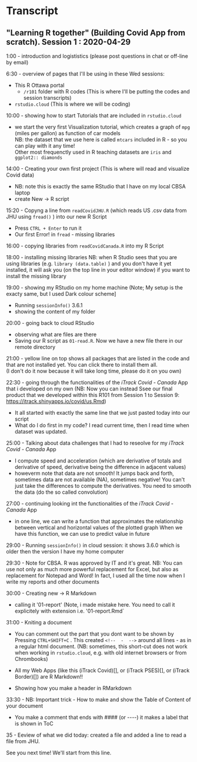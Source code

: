 # Transcript 

## "Learning R together" (Building Covid App from scratch). Session 1 : 2020-04-29



1:00  - introduction and logististics (please post questions in chat or off-line by email)

6:30   - overview of pages that I'll be using in these Wed sessions:
 - This R Ottawa portal
    - `/r101` folder with R codes (This is where I'll be putting the codes and  session transcripts)
 - `rstudio.cloud` (This is where we will be coding)
 
 10:00    - showing how to start Tutorials that are included in `rstudio.cloud`
  - we start the very first Visualization tutorial,  which creates a graph of `mpg` (miles per gallon) as  function of car models     
  NB: the dataset that we use here is called `mtcars` included in R - so you can play with it any time!     
  Other most frequenctly used in R teaching datasets are  `iris` and ` ggplot2:: diamonds`

  
14:00 -  Creating your own first project (This is where will read and visualize Covid data)
  - NB: note this is exactly the same RStudio that I have on my local CBSA laptop
  - create New -> R script
  
15:20 -  Copyng a line from `readCovidJHU.R`  (which reads US .csv data from JHU using `fread()`  ) into our new R Script
  
- Press `CTRL + Enter` to run it
- Our first Error!   in `fread` - missing libraries
  
16:00 - copying libraries from `readCovidCanada.R` into my R Script
 
18:00 - installing missing libraries
  NB: when R Studio sees that you are using libraries (e.g. `library (data.table)` ) and you don't have it yet installed, it will ask you (on the top line in your editor window) if you want to install the missing library

19:00  - showing my RStudio on my home machine (Note; My setup is the exacty same, but I used Dark colour scheme]
- Running `sessionInfo()` 3.6.1
- showing the content of my folder

20:00 - going back to cloud RStudio
- observing what are files are there
- Saving our R script as `01-read.R`. Now we have a new file there in our remote directory

21:00 - yellow line on top shows all packages that are listed in the code and that are not installed yet. You can click there to install them all.   
   (I don't do it now because it will take long time, please do it on you own)

22:30  - going  through the functionalities of the *iTrack Covid - Canada* App that i developed on my own (NB: Now you can instead Ssee our final product that we developed within this R101 from Session 1 to Session 9: https://itrack.shinyapps.io/covid/us.Rmd)
- It all started with exactly the same line that we just pasted today into our script
- What do I do first in my code? I read current time, then I read time when dataset was updated.

25:00 - Talking about data challenges that I had to reseolve for my *iTrack Covid - Canada* App 
- I compute speed and acceleration 
(which are derivative of totals and derivative of speed, derivative being the difference in adjacent values)  
- howeverm note that data are not smooth! It jumps back and forth, sometimes  data are not available (NA), sometimes negative!
You can't just  take the differences to compute the derivatives. You need to smooth the data (do the so called convolution)

27:00  - continuing looking int the functionalities of the *iTrack Covid - Canada* App 
- in one line, we can write a function that approximates the relationship between vertical and horizontal values of the plotted graph
When we have this function, we can use to predict value in future

29:00 - Running `sessionInfo()` in cloud session:  it shows 3.6.0 which is older then the version I have my home computer

29:30 - Note for CBSA.
R was approved by IT and it's great. NB: You can use not only as much more powerful replacement for Excel, but also as replacement for Notepad and Word!
In fact, I used all the time now when I write my reports and other documents

30:00 - Creating new -> R Markdown

- calling it '01-report'    (Note,  i made mistake here. You need to call it explicitely with extension i.e. '01-report.Rmd`

31:00 - Kniting a document

- You can comment out the part that you dont want to be shown by Pressing `CTRL+SHIFT+C` .
This created  `<!--  -  -->` around all lines  - as in a regular html document.
(NB: sometimes, this short-cut does not work  when working in `rstudio.cloud`, e.g. with old internet browsers or from Chrombooks)

- All my Web Apps (like this (iTrack Covid)[], or (iTrack PSES)[], or (iTrack Border)[]) are R Markdown!!
- Showing how you make a header in RMarkdown

33:30  - NB: Important trick - How to make and show the Table of Content of your document
- You make a comment that ends with #### (or ----) it makes a label that is shown in ToC

35 - Eeview of what we did today:  created a file and added a line to read a file from JHU.

See you next time! We'll start from this line.



 
 

